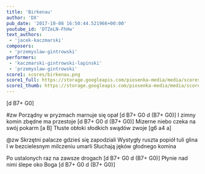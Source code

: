 ```yaml
---
title: 'Birkenau'
author: 'DX'
pub_date: '2017-10-08 16:50:44.521966+00:00'
youtube_id: 'DTZeLN-FhHw'
text_authors:
 - 'jacek-kaczmarski'
composers:
 - 'przemyslaw-gintrowski'
performers:
 - 'kaczmarski-gintrowski-lapinski'
 - 'przemyslaw-gintrowski'
score1: scores/birkenau.png
score1_full: https://storage.googleapis.com/piosenka-media/media/scores/birkenau.png
score1_thumb: https://storage.googleapis.com/piosenka-media/media/scores/birkenau.png.180x0_q85_upscale.png
---
```


[d B7+ G0]

#zw
Porządny w pryzmach marnuje się opał [d B7+ G0 d (B7+ G0)]
I zimny komin zbędne ma przestoje [d B7+ G0 d (B7+ G0)]
Mizerne niebo czeka na swój pokarm [a B]
Tłuste obłoki słodkich swądów zwoje [g6 a4 a]

@zw
Skrzętni palacze gdzieś się zapodziali
Wystygły ruszta popiół tuli glina
I w bezcielesnym milczeniu umarli
Słuchają jęków głodnego komina

Po ustalonych raz na zawsze drogach [d B7+ G0 d (B7+ G0)]
Płynie nad nimi ślepe oko Boga [d B7+ G0 d (B7+ G0)]